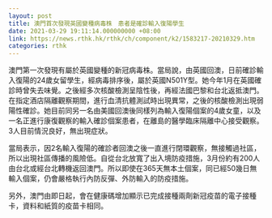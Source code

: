 ```yaml
---
layout: post
title: 澳門首次發現英國變種病毒株　患者是確診輸入復陽學生
date: 2021-03-29 19:11:14.000000000 +08:00
link: https://news.rthk.hk/rthk/ch/component/k2/1583217-20210329.htm
categories: rthk
---
```


澳門第一次發現有屬於英國變種的新冠病毒株。當局說，由英國回澳，日前確診輸入復陽的24歲女留學生，經病毒排序後，屬於英國N501Y型。她今年1月在英國確診時曾失去味覺。之後經多次核酸檢測呈陰性後，再經法國巴黎和台北返抵澳門。在指定酒店隔離觀察期間，進行血清抗體測試時出現異常，之後的核酸檢測出現弱陽性確診。她目前同另一名由美國回澳後同樣列為輸入復陽個案的4歲女童，以及一名正進行康復觀察的輸入確診個案患者，在離島的醫學臨床隔離中心接受觀察。3人目前情況良好，無出現症狀。

當局表示，因2名輸入復陽的確診者回澳之後一直進行閉環觀察，無接觸過社區，所以出現社區傳播的風險低。自從台北放寬了出入境防疫措施，3月份約有200人由台北或經台北轉機返回澳門。所以即使在365天無本土個案，同已經50幾日無輸入個案，仍會嚴格執行內防反彈、外防輸入的防疫措施。

另外，澳門由即日起，會在健康碼增加顯示已完成接種兩劑新冠疫苗的電子接種卡，資料和紙質的疫苗卡相同。
